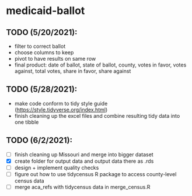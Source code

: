 # medicaid-ballot





## TODO (5/20/2021):



- filter to correct ballot
- choose columns to keep
- pivot to have results on same row
- final product: date of ballot, state of ballot, county, votes in favor, votes against, total votes, share in favor, share against


## TODO (5/28/2021):

- make code conform to tidy style guide (https://style.tidyverse.org/index.html)
- finish cleaning up the excel files and combine resulting tidy data into one tibble



## TODO (6/2/2021):

- [ ] finish cleaning up Missouri and merge into bigger dataset
- [x] create folder for output data and output data there as .rds
- [ ] design + implement quality checks
- [ ] figure out how to use tidycensus R package to access county-level census data
- [ ] merge aca_refs with tidycensus data in merge_census.R